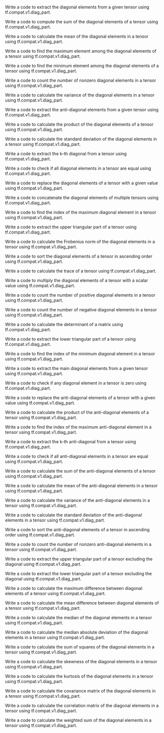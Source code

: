 Write a code to extract the diagonal elements from a given tensor using tf.compat.v1.diag_part.

Write a code to compute the sum of the diagonal elements of a tensor using tf.compat.v1.diag_part.

Write a code to calculate the mean of the diagonal elements in a tensor using tf.compat.v1.diag_part.

Write a code to find the maximum element among the diagonal elements of a tensor using tf.compat.v1.diag_part.

Write a code to find the minimum element among the diagonal elements of a tensor using tf.compat.v1.diag_part.

Write a code to count the number of nonzero diagonal elements in a tensor using tf.compat.v1.diag_part.

Write a code to calculate the variance of the diagonal elements in a tensor using tf.compat.v1.diag_part.

Write a code to extract the anti-diagonal elements from a given tensor using tf.compat.v1.diag_part.

Write a code to calculate the product of the diagonal elements of a tensor using tf.compat.v1.diag_part.

Write a code to calculate the standard deviation of the diagonal elements in a tensor using tf.compat.v1.diag_part.

Write a code to extract the k-th diagonal from a tensor using tf.compat.v1.diag_part.

Write a code to check if all diagonal elements in a tensor are equal using tf.compat.v1.diag_part.

Write a code to replace the diagonal elements of a tensor with a given value using tf.compat.v1.diag_part.

Write a code to concatenate the diagonal elements of multiple tensors using tf.compat.v1.diag_part.

Write a code to find the index of the maximum diagonal element in a tensor using tf.compat.v1.diag_part.

Write a code to extract the upper triangular part of a tensor using tf.compat.v1.diag_part.

Write a code to calculate the Frobenius norm of the diagonal elements in a tensor using tf.compat.v1.diag_part.

Write a code to sort the diagonal elements of a tensor in ascending order using tf.compat.v1.diag_part.

Write a code to calculate the trace of a tensor using tf.compat.v1.diag_part.

Write a code to multiply the diagonal elements of a tensor with a scalar value using tf.compat.v1.diag_part.

Write a code to count the number of positive diagonal elements in a tensor using tf.compat.v1.diag_part.

Write a code to count the number of negative diagonal elements in a tensor using tf.compat.v1.diag_part.

Write a code to calculate the determinant of a matrix using tf.compat.v1.diag_part.

Write a code to extract the lower triangular part of a tensor using tf.compat.v1.diag_part.

Write a code to find the index of the minimum diagonal element in a tensor using tf.compat.v1.diag_part.

Write a code to extract the main diagonal elements from a given tensor using tf.compat.v1.diag_part.

Write a code to check if any diagonal element in a tensor is zero using tf.compat.v1.diag_part.

Write a code to replace the anti-diagonal elements of a tensor with a given value using tf.compat.v1.diag_part.

Write a code to calculate the product of the anti-diagonal elements of a tensor using tf.compat.v1.diag_part.

Write a code to find the index of the maximum anti-diagonal element in a tensor using tf.compat.v1.diag_part.

Write a code to extract the k-th anti-diagonal from a tensor using tf.compat.v1.diag_part.

Write a code to check if all anti-diagonal elements in a tensor are equal using tf.compat.v1.diag_part.

Write a code to calculate the sum of the anti-diagonal elements of a tensor using tf.compat.v1.diag_part.

Write a code to calculate the mean of the anti-diagonal elements in a tensor using tf.compat.v1.diag_part.

Write a code to calculate the variance of the anti-diagonal elements in a tensor using tf.compat.v1.diag_part.

Write a code to calculate the standard deviation of the anti-diagonal elements in a tensor using tf.compat.v1.diag_part.

Write a code to sort the anti-diagonal elements of a tensor in ascending order using tf.compat.v1.diag_part.

Write a code to count the number of nonzero anti-diagonal elements in a tensor using tf.compat.v1.diag_part.

Write a code to extract the upper triangular part of a tensor excluding the diagonal using tf.compat.v1.diag_part.

Write a code to extract the lower triangular part of a tensor excluding the diagonal using tf.compat.v1.diag_part.

Write a code to calculate the maximum difference between diagonal elements of a tensor using tf.compat.v1.diag_part.

Write a code to calculate the mean difference between diagonal elements of a tensor using tf.compat.v1.diag_part.

Write a code to calculate the median of the diagonal elements in a tensor using tf.compat.v1.diag_part.

Write a code to calculate the median absolute deviation of the diagonal elements in a tensor using tf.compat.v1.diag_part.

Write a code to calculate the sum of squares of the diagonal elements in a tensor using tf.compat.v1.diag_part.

Write a code to calculate the skewness of the diagonal elements in a tensor using tf.compat.v1.diag_part.

Write a code to calculate the kurtosis of the diagonal elements in a tensor using tf.compat.v1.diag_part.

Write a code to calculate the covariance matrix of the diagonal elements in a tensor using tf.compat.v1.diag_part.

Write a code to calculate the correlation matrix of the diagonal elements in a tensor using tf.compat.v1.diag_part.

Write a code to calculate the weighted sum of the diagonal elements in a tensor using tf.compat.v1.diag_part.